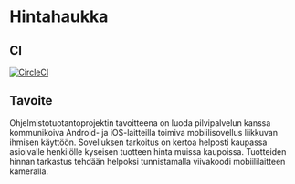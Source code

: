 # Hintahaukka

## CI

[![CircleCI](https://circleci.com/gh/Hintahaukka/application/tree/dev.svg?style=svg)](https://circleci.com/gh/Hintahaukka/application/tree/dev)

## Tavoite

Ohjelmistotuotantoprojektin tavoitteena on luoda pilvipalvelun kanssa kommunikoiva Android- ja iOS-laitteilla toimiva
mobiilisovellus liikkuvan ihmisen käyttöön. Sovelluksen tarkoitus on kertoa helposti kaupassa asioivalle henkilölle kyseisen
tuotteen hinta muissa kaupoissa. Tuotteiden hinnan tarkastus tehdään helpoksi tunnistamalla viivakoodi mobiililaitteen
kameralla.
